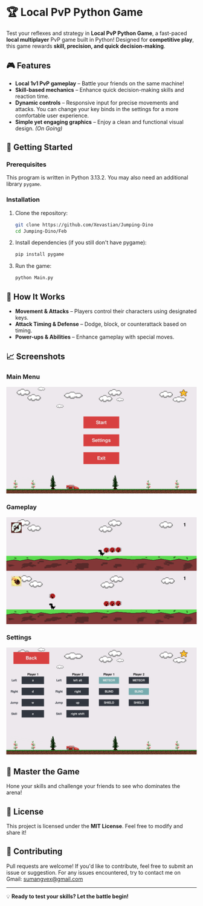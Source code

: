 # 🏆 Local PvP Python Game

Test your reflexes and strategy in **Local PvP Python Game**, a fast-paced **local multiplayer** PvP game built in Python! Designed for **competitive play**, this game rewards **skill, precision, and quick decision-making**.

## 🎮 Features
- **Local 1v1 PvP gameplay** – Battle your friends on the same machine!
- **Skill-based mechanics** – Enhance quick decision-making skills and reaction time.
- **Dynamic controls** – Responsive input for precise movements and attacks. You can change your key binds in the settings for a more comfortable user experience.
- **Simple yet engaging graphics** – Enjoy a clean and functional visual design. *(On Going)*

## 🚀 Getting Started

### Prerequisites
This program is written in Python 3.13.2. You may also need an additional library `pygame`.

### Installation
1. Clone the repository:
   ```bash
   git clone https://github.com/Xevastian/Jumping-Dino
   cd Jumping-Dino/Feb
   ```
2. Install dependencies (if you still don't have pygame):
   ```bash
   pip install pygame
   ```
3. Run the game:
   ```bash
   python Main.py
   ```

## 🧐 How It Works
- **Movement & Attacks** – Players control their characters using designated keys.
- **Attack Timing & Defense** – Dodge, block, or counterattack based on timing.
- **Power-ups & Abilities** – Enhance gameplay with special moves.

## 📈 Screenshots
### Main Menu
![Main Menu](screenshots/menu.png)

### Gameplay
![Gameplay](screenshots/game.png)

### Settings
![Settings](screenshots/settings.png)

## 🎯 Master the Game
Hone your skills and challenge your friends to see who dominates the arena!

## 🌟 License
This project is licensed under the **MIT License**. Feel free to modify and share it!

## 🤝 Contributing
Pull requests are welcome! If you'd like to contribute, feel free to submit an issue or suggestion.
For any issues encountered, try to contact me on Gmail: sumangvex@gmail.com

---

💡 **Ready to test your skills? Let the battle begin!**

